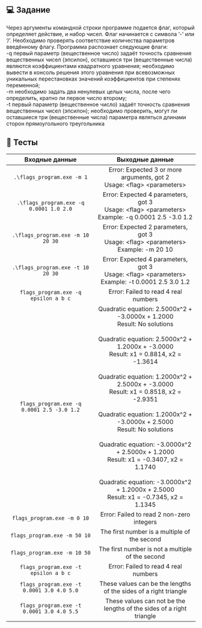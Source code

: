 ## 💻 Задание
Через аргументы командной строки программе подается флаг, который определяет действие, и набор чисел. Флаг начинается с символа ‘-’ или ‘/’. Необходимо проверять соответствие количества параметров введённому флагу. Программа распознает следующие флаги: \
-q первый параметр (вещественное число) задаёт точность сравнения вещественных чисел (эпсилон), оставшиеся три (вещественные числа) являются коэффициентами квадратного уравнения; необходимо вывести в консоль решения этого уравнения при всевозможных уникальных перестановках значений коэффициентов при степенях переменной; \
-m необходимо задать два ненулевых целых числа, после чего определить, кратно ли первое число второму; \
-t первый параметр (вещественное число) задаёт точность сравнения вещественных чисел (эпсилон); необходимо проверить, могут ли оставшиеся три (вещественные числа) параметра являться длинами сторон прямоугольного треугольника

## 📙 Тесты
| Входные данные | Выходные данные |
| :---: | :---: |
| ```.\flags_program.exe -m 1``` | Error: Expected 3 or more arguments, got 2<br>Usage: \<flag> \<parameters> |
| ```.\flags_program.exe -q 0.0001 1.0 2.0``` | Error: Expected 4 parameters, got 3<br>Usage: \<flag> \<parameters><br>Example: -q 0.0001 2.5 -3.0 1.2 |
| ```.\flags_program.exe -m 10 20 30``` | Error: Expected 2 parameters, got 3<br>Usage: \<flag> \<parameters><br>Example: -m 20 10 |
| ```.\flags_program.exe -t 10 20 30``` | Error: Expected 4 parameters, got 3<br>Usage: \<flag> \<parameters><br>Example: -t 0.0001 2.5 3.0 1.2 |
| ```flags_program.exe -q epsilon a b c``` | Error: Failed to read 4 real numbers |
| ```flags_program.exe -q 0.0001 2.5 -3.0 1.2``` | Quadratic equation: 2.5000x^2 + -3.0000x + 1.2000<br>Result: No solutions<br><br>Quadratic equation: 2.5000x^2 + 1.2000x + -3.0000<br>Result: x1 = 0.8814, x2 = -1.3614<br><br>Quadratic equation: 1.2000x^2 + 2.5000x + -3.0000<br>Result: x1 = 0.8518, x2 = -2.9351<br><br>Quadratic equation: 1.2000x^2 + -3.0000x + 2.5000<br>Result: No solutions<br><br>Quadratic equation: -3.0000x^2 + 2.5000x + 1.2000<br>Result: x1 = -0.3407, x2 = 1.1740<br><br>Quadratic equation: -3.0000x^2 + 1.2000x + 2.5000<br>Result: x1 = -0.7345, x2 = 1.1345 |
| ```flags_program.exe -m 0 10``` | Error: Failed to read 2 non-zero integers |
| ```flags_program.exe -m 50 10``` | The first number is a multiple of the second |
| ```flags_program.exe -m 10 50``` | The first number is not a multiple of the second |
| ```flags_program.exe -t epsilon a b c``` | Error: Failed to read 4 real numbers |
| ```flags_program.exe -t 0.0001 3.0 4.0 5.0``` | These values can be the lengths of the sides of a right triangle |
| ```flags_program.exe -t 0.0001 3.0 4.0 5.5``` | These values can not be the lengths of the sides of a right triangle |
